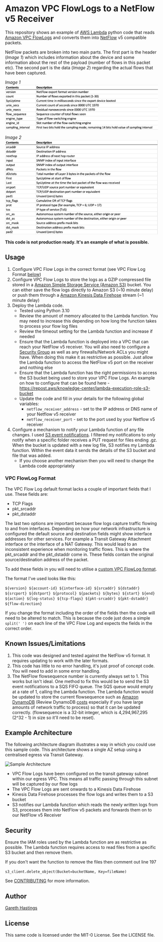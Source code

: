 # Amazon VPC FlowLogs to a NetFlow v5 Receiver

This repository shows an example of [AWS Lambda](https://aws.amazon.com/lambda/) python code that reads [Amazon VPC FlowLogs](https://docs.aws.amazon.com/vpc/latest/userguide/flow-logs.html) and converts them into [NetFlow](https://en.wikipedia.org/wiki/NetFlow) v5 compatible packets. 

NetFlow packets are broken into two main parts. The first part is the header (*Image 1*) which includes information about the device and some information about the rest of the payload (number of flows in this packet etc). The second part is the data (*Image 2*) regarding the actual flows that have been captured.

*Image 1*
![NetFlow v5 Header](images/v5-header.png "NetFlow v5 Header")

*Image 2*
![NetFlow v5 Header](images/v5-record.png "NetFlow v5 Header")


**This code is not production ready. It's an example of what is possible.**

## Usage

1. Configure VPC Flow Logs in the correct format (see VPC Flow Log Format [below](#vpc-flowlog-format))
2. Configure VPC Flow Logs to store the logs as a GZIP compressed file stored in a [Amazon Simple Storage Service (Amazon S3)](https://aws.amazon.com/s3/) bucket. You can either save the flow logs directly to Amazon S3 (~10 minute delay) or push them through a [Amazon Kinesis Data Firehose](https://aws.amazon.com/kinesis/data-firehose/) stream (~1 minute delay)
3. Deploy the Lambda code. 
   - Tested using Python 3.10
   - Review the amount of memory allocated to the Lambda function. You may need to increase this depending on how long the function takes to process your flow log files
   - Review the timeout setting for the Lambda function and increase if needed
   - Ensure that the Lambda function is deployed into a VPC that can reach your NetFlow v5 receiver. You will also need to configure a [Security Group](https://docs.aws.amazon.com/vpc/latest/userguide/security-groups.html) as well as any firewalls/Network ACLs you might have. When doing this make it as restrictive as possible. Just allow the Lambda function to access the NetFlow v5 port on the receiver and nothing else
   - Ensure that the Lambda function has the right permissions to access the S3 bucket being used to store your VPC Flow Logs. An example on how to configure that can be found here - https://repost.aws/knowledge-center/lambda-execution-role-s3-bucket
   - Update the code and fill in your details for the following global variables:
     - ```netflow_receiver_address``` - set to the IP address or DNS name of your Netflow v5 receiver
     - ```netflow_receiver_port``` - set to the port used by your Netflow v5 receiver
4. Configure a mechanism to notify your Lambda function of any file changes. I used [S3 event notifications](https://docs.aws.amazon.com/AmazonS3/latest/userguide/enable-event-notifications.html). I filtered my notifications to only notify when a specific folder receives a PUT request for files ending .gz.  When the bucket is updated with a new log file, S3 notifies my Lambda function. Within the event data it sends the details of the S3 bucket and file that was added.
   - If you choose another mechanism then you will need to change the Lambda code appropriately

### VPC FlowLog Format

The VPC Flow Log default format lacks a couple of important fields that I use. These fields are:
- TCP Flags
- pkt_srcaddr
- pkt_dstaddr

The last two options are important because flow logs capture traffic flowing to and from interfaces. Depending on how your network infrastructure is configured the default source and destination fields might show interface addresses for other services. For example a Transit Gateway Attachment interface or the interface of a NAT Gateway. This would lead to an inconsistent experience when monitoring traffic flows. This is where the pkt_srcaddr and the pkt_dstaddr come in. These fields contain the original source/destination address of the packet.

To add these fields in you will need to utilise a [custom VPC FlowLog format](https://docs.aws.amazon.com/vpc/latest/userguide/flow-logs.html#flow-log-records). 

The format I've used looks like this:

```${version} ${account-id} ${interface-id} ${srcaddr} ${dstaddr} ${srcport} ${dstport} ${protocol} ${packets} ${bytes} ${start} ${end} ${action} ${log-status} ${tcp-flags} ${pkt-srcaddr} ${pkt-dstaddr} ${flow-direction}```

If you change the format including the order of the fields then the code will need to be altered to match. This is because the code just does a simple ```split(' ')``` on each line of the VPC Flow Log and expects the fields in the correct order. 

## Known Issues/Limitations

1. This code was designed and tested against the NetFlow v5 format. It requires updating to work with the later formats.
2. This code has little to no error handling, it's just proof of concept code. You will need to add in some error handling.
3. The NetFlow flowsequence number is currently always set to 1. This works but isn't ideal. One method to fix this would be to send the S3 event notifications to a SQS FIFO queue. The SQS queue would empty at a rate of 1, calling the Lambda function. The Lambda function would be updated to store the current flowsequence such as [Amazon DynamoDB](https://aws.amazon.com/dynamodb/) (Review DynamoDB [costs](https://aws.amazon.com/dynamodb/pricing/) especially if you have large amounts of network traffic to process) so that it can be updated correctly. (flowsequence is a 32-bit integer, which is 4,294,967,295 (2^32 - 1) in size so it'll need to be reset).

## Example Architecture

The following architecture diagram illustrates a way in which you could use this sample code. This architecture shows a single AZ setup using a centralised egress via Transit Gateway.

![Sample Architecture](images/sample-architecture.png "Sample Architecture")

- VPC Flow Logs have been configured on the transit gateway subnet within our egress VPC. This means all traffic passing through this subnet will be captured by our flow logs
- The VPC Flow Logs are sent onwards to a Kinesis Data Firehose
- Kinesis Data Firehose processes the flow logs and writes them to a S3 bucket
- S3 notifies our Lambda function which reads the newly written logs from S3, processes them into NetFlow v5 packets and forwards them on to our NetFlow v5 Receiver

## Security

Ensure the IAM roles used by the Lambda function are as restrictive as possible. The Lambda function requires access to read files from a specific S3 bucket and then remove them. 

If you don't want the function to remove the files then comment out line 197

```s3_client.delete_object(Bucket=bucketName, Key=fileName)```

See [CONTRIBUTING](CONTRIBUTING.md#security-issue-notifications) for more information.

## Author

[Gareth Hastings](https://www.linkedin.com/in/gareth-hastings-8482aa43/)

## License

This same code is licensed under the MIT-0 License. See the LICENSE file.

